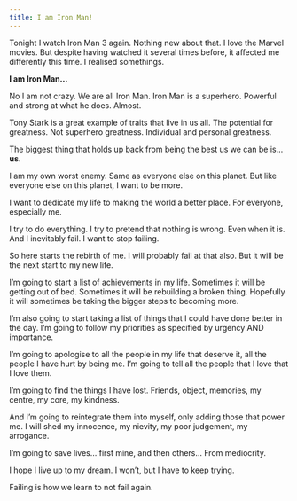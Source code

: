 ```yaml
---
title: I am Iron Man!
---
```

Tonight I watch Iron Man 3 again. Nothing new about that. I love the Marvel movies. But despite having watched it several times before, it affected me differently this time. I realised somethings.

**I am Iron Man…**

No I am not crazy.
We are all Iron Man. Iron Man is a superhero. Powerful and strong at what he does. Almost.

Tony Stark is a great example of traits that live in us all. The potential for greatness. Not superhero greatness. Individual and personal greatness.

The biggest thing that holds up back from being the best us we can be is… **us**.

I am my own worst enemy. Same as everyone else on this planet. But like everyone else on this planet, I want to be more.

I want to dedicate my life to making the world a better place. For everyone, especially me.

I try to do everything. I try to pretend that nothing is wrong. Even when it is. And I inevitably fail. I want to stop failing.

So here starts the rebirth of me. I will probably fail at that also. But it will be the next start to my new life.

I’m going to start a list of achievements in my life. Sometimes it will be getting out of bed. Sometimes it will be rebuilding a broken thing. Hopefully it will sometimes be taking the bigger steps to becoming more.

I’m also going to start taking a list of things that I could have done better in the day. I’m going to follow my priorities as specified by urgency AND importance.

I’m going to apologise to all the people in my life that deserve it, all the people I have hurt by being me.
I’m going to tell all the people that I love that I love them.

I’m going to find the things I have lost. Friends, object, memories, my centre, my core, my kindness.

And I’m going to reintegrate them into myself, only adding those that power me. I will shed my innocence, my nievity, my poor judgement, my arrogance.

I’m going to save lives… first mine, and then others… From mediocrity.

I hope I live up to my dream. I won’t, but I have to keep trying.

Failing is how we learn to not fail again.
